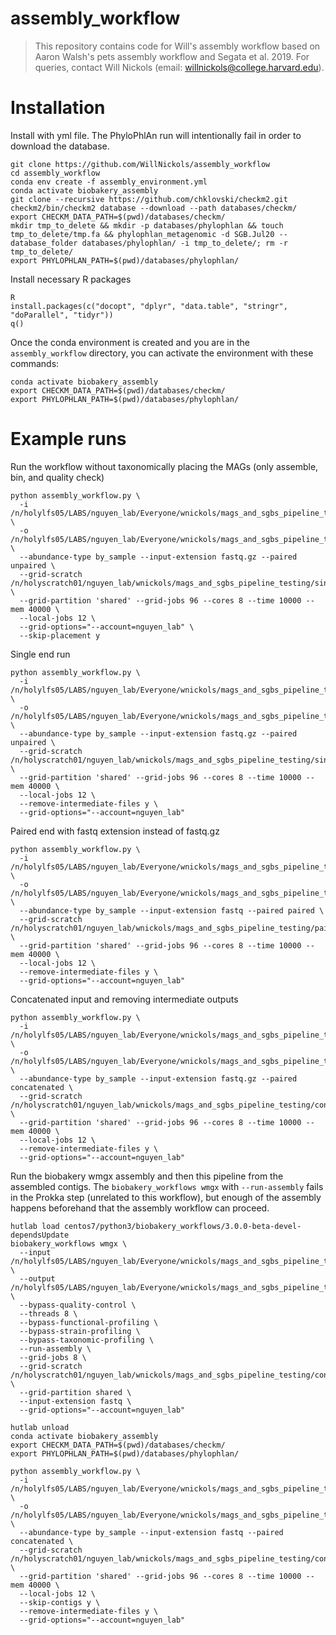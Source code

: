 # assembly_workflow

> This repository contains code for Will's assembly workflow based on Aaron Walsh's pets assembly workflow and Segata et al. 2019. For queries, contact Will Nickols (email: <willnickols@college.harvard.edu>).

# Installation

Install with yml file.  The PhyloPhlAn run will intentionally fail in order to download the database.
```
git clone https://github.com/WillNickols/assembly_workflow
cd assembly_workflow
conda env create -f assembly_environment.yml
conda activate biobakery_assembly
git clone --recursive https://github.com/chklovski/checkm2.git
checkm2/bin/checkm2 database --download --path databases/checkm/
export CHECKM_DATA_PATH=$(pwd)/databases/checkm/
mkdir tmp_to_delete && mkdir -p databases/phylophlan && touch tmp_to_delete/tmp.fa && phylophlan_metagenomic -d SGB.Jul20 --database_folder databases/phylophlan/ -i tmp_to_delete/; rm -r tmp_to_delete/
export PHYLOPHLAN_PATH=$(pwd)/databases/phylophlan/
```

Install necessary R packages
```
R
install.packages(c("docopt", "dplyr", "data.table", "stringr", "doParallel", "tidyr"))
q()
```

Once the conda environment is created and you are in the `assembly_workflow` directory, you can activate the environment with these commands:
```
conda activate biobakery_assembly
export CHECKM_DATA_PATH=$(pwd)/databases/checkm/
export PHYLOPHLAN_PATH=$(pwd)/databases/phylophlan/
```

# Example runs

Run the workflow without taxonomically placing the MAGs (only assemble, bin, and quality check)
```
python assembly_workflow.py \
  -i /n/holylfs05/LABS/nguyen_lab/Everyone/wnickols/mags_and_sgbs_pipeline_testing/test_inputs/single_end/ \
  -o /n/holylfs05/LABS/nguyen_lab/Everyone/wnickols/mags_and_sgbs_pipeline_testing/test_outputs/single_end/ \
  --abundance-type by_sample --input-extension fastq.gz --paired unpaired \
  --grid-scratch /n/holyscratch01/nguyen_lab/wnickols/mags_and_sgbs_pipeline_testing/single_end/ \
  --grid-partition 'shared' --grid-jobs 96 --cores 8 --time 10000 --mem 40000 \
  --local-jobs 12 \
  --grid-options="--account=nguyen_lab" \
  --skip-placement y
```

Single end run
```
python assembly_workflow.py \
  -i /n/holylfs05/LABS/nguyen_lab/Everyone/wnickols/mags_and_sgbs_pipeline_testing/test_inputs/single_end/ \
  -o /n/holylfs05/LABS/nguyen_lab/Everyone/wnickols/mags_and_sgbs_pipeline_testing/test_outputs/single_end/ \
  --abundance-type by_sample --input-extension fastq.gz --paired unpaired \
  --grid-scratch /n/holyscratch01/nguyen_lab/wnickols/mags_and_sgbs_pipeline_testing/single_end/ \
  --grid-partition 'shared' --grid-jobs 96 --cores 8 --time 10000 --mem 40000 \
  --local-jobs 12 \
  --remove-intermediate-files y \
  --grid-options="--account=nguyen_lab"
```

Paired end with fastq extension instead of fastq.gz
```
python assembly_workflow.py \
  -i /n/holylfs05/LABS/nguyen_lab/Everyone/wnickols/mags_and_sgbs_pipeline_testing/test_inputs/paired_end/ \
  -o /n/holylfs05/LABS/nguyen_lab/Everyone/wnickols/mags_and_sgbs_pipeline_testing/test_outputs/paired_end/ \
  --abundance-type by_sample --input-extension fastq --paired paired \
  --grid-scratch /n/holyscratch01/nguyen_lab/wnickols/mags_and_sgbs_pipeline_testing/paired_end/ \
  --grid-partition 'shared' --grid-jobs 96 --cores 8 --time 10000 --mem 40000 \
  --local-jobs 12 \
  --remove-intermediate-files y \
  --grid-options="--account=nguyen_lab"
```

Concatenated input and removing intermediate outputs
```
python assembly_workflow.py \
  -i /n/holylfs05/LABS/nguyen_lab/Everyone/wnickols/mags_and_sgbs_pipeline_testing/test_inputs/concat/ \
  -o /n/holylfs05/LABS/nguyen_lab/Everyone/wnickols/mags_and_sgbs_pipeline_testing/test_outputs/concat/ \
  --abundance-type by_sample --input-extension fastq.gz --paired concatenated \
  --grid-scratch /n/holyscratch01/nguyen_lab/wnickols/mags_and_sgbs_pipeline_testing/concat/ \
  --grid-partition 'shared' --grid-jobs 96 --cores 8 --time 10000 --mem 40000 \
  --local-jobs 12 \
  --remove-intermediate-files y \
  --grid-options="--account=nguyen_lab"
```

Run the biobakery wmgx assembly and then this pipeline from the assembled contigs.  The `biobakery_workflows wmgx` with `--run-assembly` fails in the Prokka step (unrelated to this workflow), but enough of the assembly happens beforehand that the assembly workflow can proceed.
```
hutlab load centos7/python3/biobakery_workflows/3.0.0-beta-devel-dependsUpdate
biobakery_workflows wmgx \
  --input /n/holylfs05/LABS/nguyen_lab/Everyone/wnickols/mags_and_sgbs_pipeline_testing/test_inputs/contigs_int_kneaddata/ \
  --output /n/holylfs05/LABS/nguyen_lab/Everyone/wnickols/mags_and_sgbs_pipeline_testing/test_outputs/contigs_int/ \
  --bypass-quality-control \
  --threads 8 \
  --bypass-functional-profiling \
  --bypass-strain-profiling \
  --bypass-taxonomic-profiling \
  --run-assembly \
  --grid-jobs 8 \
  --grid-scratch /n/holyscratch01/nguyen_lab/wnickols/mags_and_sgbs_pipeline_testing/contigs_int/ \
  --grid-partition shared \
  --input-extension fastq \
  --grid-options="--account=nguyen_lab"
  
hutlab unload
conda activate biobakery_assembly
export CHECKM_DATA_PATH=$(pwd)/databases/checkm/
export PHYLOPHLAN_PATH=$(pwd)/databases/phylophlan/

python assembly_workflow.py \
  -i /n/holylfs05/LABS/nguyen_lab/Everyone/wnickols/mags_and_sgbs_pipeline_testing/test_inputs/contigs_int_kneaddata/ \
  -o /n/holylfs05/LABS/nguyen_lab/Everyone/wnickols/mags_and_sgbs_pipeline_testing/test_outputs/contigs_int/ \
  --abundance-type by_sample --input-extension fastq --paired concatenated \
  --grid-scratch /n/holyscratch01/nguyen_lab/wnickols/mags_and_sgbs_pipeline_testing/contigs_int/ \
  --grid-partition 'shared' --grid-jobs 96 --cores 8 --time 10000 --mem 40000 \
  --local-jobs 12 \
  --skip-contigs y \
  --remove-intermediate-files y \
  --grid-options="--account=nguyen_lab"
  
```
